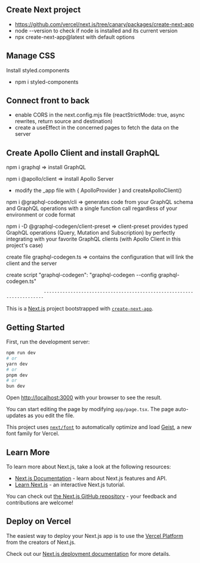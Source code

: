 ## Create Next project

- https://github.com/vercel/next.js/tree/canary/packages/create-next-app
- node --version to check if node is installed and its current version
- npx create-next-app@latest with default options

## Manage CSS

Install styled.components

- npm i styled-components

## Connect front to back

- enable CORS in the next.config.mjs file (reactStrictMode: true, async rewrites, return source and destination)
- create a useEffect in the concerned pages to fetch the data on the server

## Create Apollo Client and install GraphQL

npm i graphql => install GraphQL

npm i @apollo/client => install Apollo Server

- modify the _app file with { ApolloProvider } and createApolloClient()

npm i @graphql-codegen/cli => generates code from your GraphQL schema and GraphQL operations with a single function call regardless of your environment or code format


npm i -D @graphql-codegen/client-preset => client-preset provides typed GraphQL operations (Query, Mutation and Subscription) by perfectly integrating with your favorite GraphQL clients (with Apollo Client in this project's case)

create file graphql-codegen.ts => contains the configuration that will link the client and the server

create script "graphql-codegen": "graphql-codegen --config graphql-codegen.ts"

                  ----------------------------------------------------------------------

This is a [Next.js](https://nextjs.org) project bootstrapped with [`create-next-app`](https://nextjs.org/docs/app/api-reference/cli/create-next-app).

## Getting Started

First, run the development server:

```bash
npm run dev
# or
yarn dev
# or
pnpm dev
# or
bun dev
```

Open [http://localhost:3000](http://localhost:3000) with your browser to see the result.

You can start editing the page by modifying `app/page.tsx`. The page auto-updates as you edit the file.

This project uses [`next/font`](https://nextjs.org/docs/app/building-your-application/optimizing/fonts) to automatically optimize and load [Geist](https://vercel.com/font), a new font family for Vercel.

## Learn More

To learn more about Next.js, take a look at the following resources:

- [Next.js Documentation](https://nextjs.org/docs) - learn about Next.js features and API.
- [Learn Next.js](https://nextjs.org/learn) - an interactive Next.js tutorial.

You can check out [the Next.js GitHub repository](https://github.com/vercel/next.js) - your feedback and contributions are welcome!

## Deploy on Vercel

The easiest way to deploy your Next.js app is to use the [Vercel Platform](https://vercel.com/new?utm_medium=default-template&filter=next.js&utm_source=create-next-app&utm_campaign=create-next-app-readme) from the creators of Next.js.

Check out our [Next.js deployment documentation](https://nextjs.org/docs/app/building-your-application/deploying) for more details.
